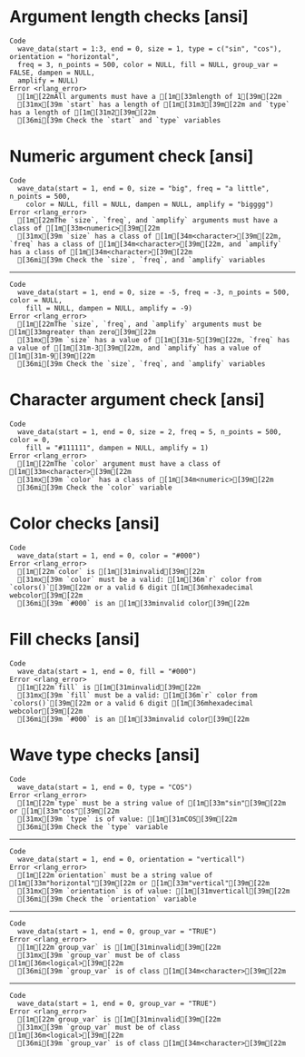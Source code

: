# Argument length checks [ansi]

    Code
      wave_data(start = 1:3, end = 0, size = 1, type = c("sin", "cos"), orientation = "horizontal",
      freq = 3, n_points = 500, color = NULL, fill = NULL, group_var = FALSE, dampen = NULL,
      amplify = NULL)
    Error <rlang_error>
      [1m[22mAll arguments must have a [1m[33mlength of 1[39m[22m
      [31mx[39m `start` has a length of [1m[31m3[39m[22m and `type` has a length of [1m[31m2[39m[22m
      [36mi[39m Check the `start` and `type` variables

# Numeric argument check [ansi]

    Code
      wave_data(start = 1, end = 0, size = "big", freq = "a little", n_points = 500,
        color = NULL, fill = NULL, dampen = NULL, amplify = "bigggg")
    Error <rlang_error>
      [1m[22mThe `size`, `freq`, and `amplify` arguments must have a class of [1m[33m<numeric>[39m[22m
      [31mx[39m `size` has a class of [1m[34m<character>[39m[22m, `freq` has a class of [1m[34m<character>[39m[22m, and `amplify` has a class of [1m[34m<character>[39m[22m
      [36mi[39m Check the `size`, `freq`, and `amplify` variables

---

    Code
      wave_data(start = 1, end = 0, size = -5, freq = -3, n_points = 500, color = NULL,
        fill = NULL, dampen = NULL, amplify = -9)
    Error <rlang_error>
      [1m[22mThe `size`, `freq`, and `amplify` arguments must be [1m[33mgreater than zero[39m[22m
      [31mx[39m `size` has a value of [1m[31m-5[39m[22m, `freq` has a value of [1m[31m-3[39m[22m, and `amplify` has a value of [1m[31m-9[39m[22m
      [36mi[39m Check the `size`, `freq`, and `amplify` variables

# Character argument check [ansi]

    Code
      wave_data(start = 1, end = 0, size = 2, freq = 5, n_points = 500, color = 0,
        fill = "#111111", dampen = NULL, amplify = 1)
    Error <rlang_error>
      [1m[22mThe `color` argument must have a class of [1m[33m<character>[39m[22m
      [31mx[39m `color` has a class of [1m[34m<numeric>[39m[22m
      [36mi[39m Check the `color` variable

# Color checks [ansi]

    Code
      wave_data(start = 1, end = 0, color = "#000")
    Error <rlang_error>
      [1m[22m`color` is [1m[31minvalid[39m[22m
      [31mx[39m `color` must be a valid: [1m[36m`r` color from `colors()`[39m[22m or a valid 6 digit [1m[36mhexadecimal webcolor[39m[22m
      [36mi[39m `#000` is an [1m[33minvalid color[39m[22m

# Fill checks [ansi]

    Code
      wave_data(start = 1, end = 0, fill = "#000")
    Error <rlang_error>
      [1m[22m`fill` is [1m[31minvalid[39m[22m
      [31mx[39m `fill` must be a valid: [1m[36m`r` color from `colors()`[39m[22m or a valid 6 digit [1m[36mhexadecimal webcolor[39m[22m
      [36mi[39m `#000` is an [1m[33minvalid color[39m[22m

# Wave type checks [ansi]

    Code
      wave_data(start = 1, end = 0, type = "COS")
    Error <rlang_error>
      [1m[22m`type` must be a string value of [1m[33m"sin"[39m[22m or [1m[33m"cos"[39m[22m
      [31mx[39m `type` is of value: [1m[31mCOS[39m[22m
      [36mi[39m Check the `type` variable

---

    Code
      wave_data(start = 1, end = 0, orientation = "verticall")
    Error <rlang_error>
      [1m[22m`orientation` must be a string value of [1m[33m"horizontal"[39m[22m or [1m[33m"vertical"[39m[22m
      [31mx[39m `orientation` is of value: [1m[31mverticall[39m[22m
      [36mi[39m Check the `orientation` variable

---

    Code
      wave_data(start = 1, end = 0, group_var = "TRUE")
    Error <rlang_error>
      [1m[22m`group_var` is [1m[31minvalid[39m[22m
      [31mx[39m `group_var` must be of class [1m[36m<logical>[39m[22m
      [36mi[39m `group_var` is of class [1m[34m<character>[39m[22m

---

    Code
      wave_data(start = 1, end = 0, group_var = "TRUE")
    Error <rlang_error>
      [1m[22m`group_var` is [1m[31minvalid[39m[22m
      [31mx[39m `group_var` must be of class [1m[36m<logical>[39m[22m
      [36mi[39m `group_var` is of class [1m[34m<character>[39m[22m

